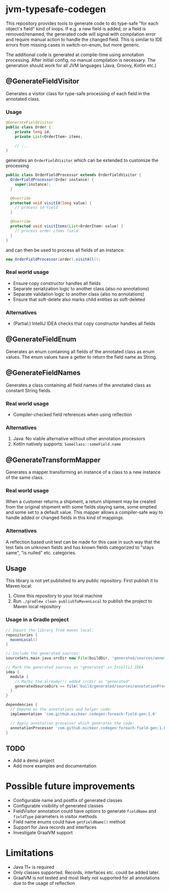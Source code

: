 # jvm-typesafe-codegen

This repository provides tools to generate code to do type-safe "for each object's field" kind of loops. If e.g. a new 
field is added, or a field is removed/renamed, the generated code will signal with compilation error and require manual
action to handle the changed field. This is similar to IDE errors from missing cases in switch-on-enum, but more generic.

The additional code is generated at compile-time using annotation processing. After initial config, no manual compilation
is necessary. The generation should work for all JVM languages (Java, Groovy, Kotlin etc.)

## @GenerateFieldVisitor

Generates a visitor class for type-safe processing of each field in the annotated class. 

### Usage

```java
@GenerateFieldVisitor
public class Order {
    private long id;
    private List<OrderItem> items;
    
    // ...
}
```

generates an `OrderFieldVisitor` which can be extended to customize the processing

```java
public class OrderFieldProcessor extends OrderFieldVisitor {
  OrderFieldProcessor(Order instance) {
    super(instance);
  }

  @Override
  protected void visitId(long value) {
    // process id field
  }

  @Override
  protected void visitItems(List<OrderItem> value) {
    // process order items field
  }
}
```

and can then be used to process all fields of an instance:

```java
new OrderFieldProcessor(order).visitAll();
```

### Real world usage

  * Ensure copy constructor handles all fields
  * Separate serialization logic to another class (also no annotations)
  * Separate validation logic to another class (also no annotations)
  * Ensure that soft-delete also marks child entities as soft-deleted

### Alternatives

  * (Partial:) IntelliJ IDEA checks that copy constructor handles all fields

## @GenerateFieldEnum

Generates an enum containing all fields of the annotated class as enum values. The enum values have a getter to return the field name as String.

## @GenerateFieldNames

Generates a class containing all field names of the annotated class as constant String fields.

### Real world usage

  * Compiler-checked field references when using reflection

### Alternatives

1) Java: No viable alternative without other annotation processors
2) Kotlin natively supports: `SomeClass::someField.name`

## @GenerateTransformMapper

Generates a mapper transforming an instance of a class to a new instance of the same class.

### Real world usage

When a customer returns a shipment, a return shipment may be created from the original shipment 
with some fields staying same, some emptied and some set to a default value. This mapper
allows a compiler-safe way to handle added or changed fields in this kind of mappings.

### Alternatives

A reflection based unit test can be made for this case in such way that the test fails on unknown fields
and has known fields categorized to "stays same", "is nulled" etc. categories.

Usage
-----

This library is not yet published to any public repository. First publish it to Maven local:

1. Clone this repository to your local machine
2. Run `./gradlew clean publishToMavenLocal` to publish the project to Maven local repository

### Usage in a Gradle project 

```groovy
// Import the library from maven local:
repositories {
  mavenLocal()
}

// Include the generated sources:
sourceSets.main.java.srcDir new File(buildDir, 'generated/sources/annotationProcessor')

// Mark the generated sources as "generated" in IntelliJ IDEA
idea {
  module {
    // Marks the already(!) added srcDir as "generated"
    generatedSourceDirs += file('build/generated/sources/annotationProcessor')
  }
}

dependencies {
  // Depend on the annotations and helper code:
  implementation 'com.github.mickeer.codegen:foreach-field-gen:1.0'

  // Apply annotation processor which generates the code:
  annotationProcessor 'com.github.mickeer.codegen:foreach-field-gen:1.0'
}
```

TODO
----

* Add a demo project
* Add more examples and documentation

Possible future improvements
============================

  * Configurable name and postfix of generated classes
  * Configurable visibility of generated classes
  * FieldVisitor annotation could have options to generate `fieldName` and `fieldType` parameters in visitor methods
  * Field name enums could have `getFieldName()` method
  * Support for Java records and interfaces
  * Investigate GraalVM support
  
Limitations
===========

  * Java 11+ is required
  * Only classes supported. Records, interfaces etc. could be added later.
  * GraalVM is not tested and most likely not supported for all annotations due to the usage of reflection
  
